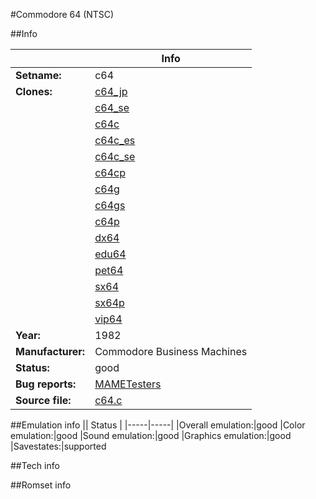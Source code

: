 #Commodore 64 (NTSC)

##Info

||Info|
|-----|-----|
|**Setname:**|c64
|**Clones:**|[c64_jp](c64_jp.md)
||[c64_se](c64_se.md)
||[c64c](c64c.md)
||[c64c_es](c64c_es.md)
||[c64c_se](c64c_se.md)
||[c64cp](c64cp.md)
||[c64g](c64g.md)
||[c64gs](c64gs.md)
||[c64p](c64p.md)
||[dx64](dx64.md)
||[edu64](edu64.md)
||[pet64](pet64.md)
||[sx64](sx64.md)
||[sx64p](sx64p.md)
||[vip64](vip64.md)
|**Year:**|1982
|**Manufacturer:**|Commodore Business Machines
|**Status:**|good
|**Bug reports:**|[MAMETesters](http://mametesters.org/view_all_set.php?type=1&temporary=y&search=c64.c)
|**Source file:**|[c64.c](https://github.com/mamedev/mame/blob/master/src/mess/drivers/c64.c)

##Emulation info
|| Status |
|-----|-----|
|Overall emulation:|good
|Color emulation:|good
|Sound emulation:|good
|Graphics emulation:|good
|Savestates:|supported

##Tech info

##Romset info

<!--- START OF EDITED COMMENT DO NOT TOUCH TEXT ABOVE-->
